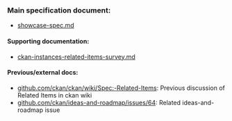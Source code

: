 ### Main specification document:
* [showcase-spec.md](showcase-spec.md)

#### Supporting documentation:
* [ckan-instances-related-items-survey.md](ckan-instances-related-items-survey.md)

#### Previous/external docs:
* [github.com/ckan/ckan/wiki/Spec:-Related-Items](https://github.com/ckan/ckan/wiki/Spec:-Related-Items): Previous discussion of Related Items in ckan wiki
* [github.com/ckan/ideas-and-roadmap/issues/64](https://github.com/ckan/ideas-and-roadmap/issues/64): Related ideas-and-roadmap issue
